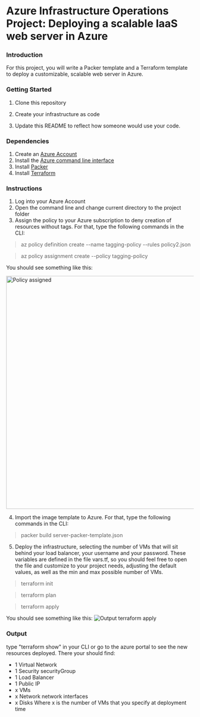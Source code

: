 # Azure Infrastructure Operations Project: Deploying a scalable IaaS web server in Azure

### Introduction
For this project, you will write a Packer template and a Terraform template to deploy a customizable, scalable web server in Azure.

### Getting Started
1. Clone this repository

2. Create your infrastructure as code

3. Update this README to reflect how someone would use your code.

### Dependencies
1. Create an [Azure Account](https://portal.azure.com)
2. Install the [Azure command line interface](https://docs.microsoft.com/en-us/cli/azure/install-azure-cli?view=azure-cli-latest)
3. Install [Packer](https://www.packer.io/downloads)
4. Install [Terraform](https://www.terraform.io/downloads.html)

### Instructions
1. Log into your Azure Account
2. Open the command line and change current directory to the project folder
3. Assign the policy to your Azure subscription to deny creation of resources without tags. For that, type the following commands in the CLI:
  > az policy definition create --name tagging-policy --rules policy2.json
  
  > az policy assignment create --policy tagging-policy
  
  You should see something like this:
  
  <img width="626" alt="Policy assigned" src="https://user-images.githubusercontent.com/62774791/188282105-46e031be-8695-4515-ab38-b8ba455b714d.png">


4. Import the image template to Azure. For that, type the following commands in the CLI:
  > packer build server-packer-template.json

5. Deploy the infrastructure, selecting the number of VMs that will sit behind your load balancer, your username and your password. These variables are defined in the file vars.tf, so you should feel free to open the file and customize to your project needs, adjusting the default values, as well as the min and max possible number of VMs.
  > terraform init
  
  > terraform plan
  
  > terraform apply

You should see something like this:
![Output terraform apply](https://user-images.githubusercontent.com/62774791/188282118-3e9ceecb-894f-4c3d-948e-723a2719187f.png)


### Output
type "terraform show" in your CLI or go to the azure portal to see the new resources deployed. There your should find:
  - 1 Virtual Network
  - 1 Security securityGroup
  - 1 Load Balancer
  - 1 Public IP
  - x VMs
  - x Network network interfaces
  - x Disks
Where x is the number of VMs that you specify at deployment time

